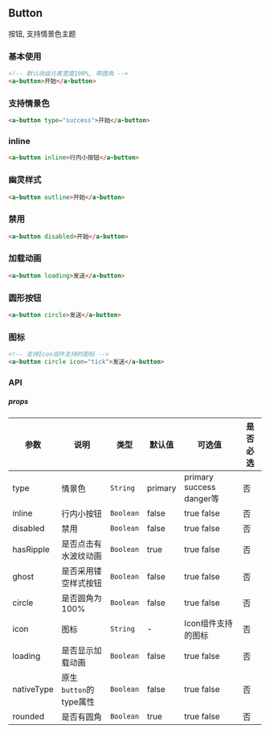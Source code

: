 ## Button
按钮, 支持情景色主题
### 基本使用
``` html
<!-- 默认块级元素宽度100%, 带圆角 -->
<a-button>开始</a-button>
```
### 支持情景色
``` html
<a-button type="success">开始</a-button>
```

### inline
``` html
<a-button inline>行内小按钮</a-button>
```

### 幽灵样式
``` html
<a-button outline>开始</a-button>
```

### 禁用
``` html
<a-button disabled>开始</a-button>
```

### 加载动画
``` html
<a-button loading>发送</a-button>
```

### 圆形按钮
``` html
<a-button circle>发送</a-button>
```

### 图标
``` html
<!-- 支持Icon组件支持的图标 -->
<a-button circle icon="tick">发送</a-button>
```

### API

##### props
| 参数 | 说明 | 类型 | 默认值 | 可选值 |是否必选
|-----------|-----------|-----------|-------------|-------------|-------------|
| type | 情景色 | `String` | primary |primary success danger等|否|
| inline | 行内小按钮 | `Boolean` | false |true false|否|
| disabled | 禁用 | `Boolean` | false |true false|否|
| hasRipple | 是否点击有水波纹动画 | `Boolean` | true |true false|否|
| ghost | 是否采用镂空样式按钮 | `Boolean` | false |true false|否|
| circle | 是否圆角为100% | `Boolean` | false |true false|否|
| icon | 图标 | `String` | - |Icon组件支持的图标|否|
| loading | 是否显示加载动画 | `Boolean` | false |true false|否|
| nativeType | 原生`button`的type属性 | `Boolean` | false |true false|否|
| rounded | 是否有圆角 | `Boolean` | true |true false|否|
